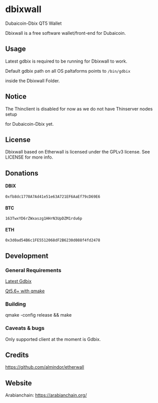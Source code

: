 # dbixwall

Dubaicoin-Dbix QT5 Wallet

Dbixwall is a free software wallet/front-end for Dubaicoin.

## Usage

Latest gdbix is required to be running for Dbixwall to work.

Default gdbix path on all OS paltaforms points to `/bin/gdbix`

inside the Dbixwall Folder.

## Notice

The Thinclient is disabled for now as we do not have Thinserver nodes setup

for Dubaicoin-Dbix yet.

## License

Dbixwall based on Etherwall is licensed under the GPLv3 license. See LICENSE for more info.

## Donations

#### DBIX
`0xfb8dc1770A7Ad41e51e63A721EF6AaEf79cD69E6`

#### BTC
`163TwxYD6rZWxaszg1HHrN3UpDZM1rdu6p`

#### ETH
`0x3d0ad54B6c1FE5512068dF2B6230d088f4fd2478`

## Development

### General Requirements

[Latest Gdbix](https://github.com/dubaicoin-dbix/go-dubaicoin/releases)

[Qt5.6+ with qmake](https://www.qt.io/developers/)

### Building

qmake -config release && make

### Caveats & bugs

Only supported client at the moment is Gdbix.

## Credits

https://github.com/almindor/etherwall

## Website

Arabianchain: https://arabianchain.org/
